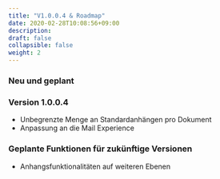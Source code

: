 ```yaml
---
title: "V1.0.0.4 & Roadmap"
date: 2020-02-28T10:08:56+09:00
description: 
draft: false
collapsible: false
weight: 2
---
```

### Neu und geplant

### Version 1.0.0.4
- Unbegrenzte Menge an Standardanhängen pro Dokument
- Anpassung an die Mail Experience

### Geplante Funktionen für zukünftige Versionen
- Anhangsfunktionalitäten auf weiteren Ebenen

